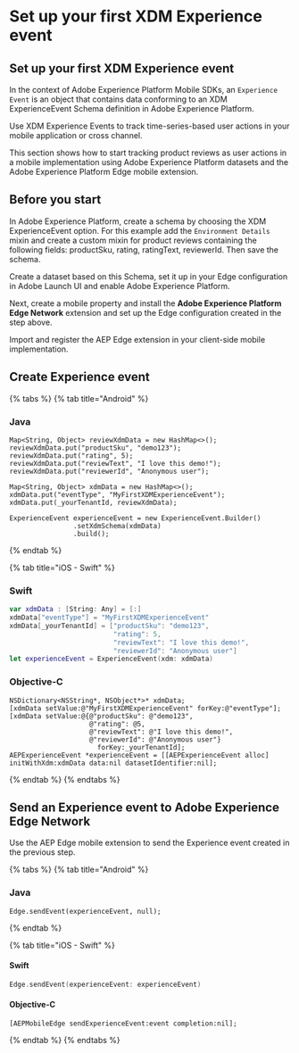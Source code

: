 # Set up your first XDM Experience event

## Set up your first XDM Experience event

In the context of Adobe Experience Platform Mobile SDKs, an `Experience Event` is an object that contains data conforming to an XDM ExperienceEvent Schema definition in Adobe Experience Platform.

Use XDM Experience Events to track time-series-based user actions in your mobile application or cross channel.

This section shows how to start tracking product reviews as user actions in a mobile implementation using Adobe Experience Platform datasets and the Adobe Experience Platform Edge mobile extension.

## Before you start <a id="before-you-start"></a>

In Adobe Experience Platform, create a schema by choosing the XDM ExperienceEvent option. For this example add the `Environment Details` mixin and create a custom mixin for product reviews containing the following fields: productSku, rating, ratingText, reviewerId. Then save the schema.

Create a dataset based on this Schema, set it up in your Edge configuration in Adobe Launch UI and enable Adobe Experience Platform.

Next, create a mobile property and install the **Adobe Experience Platform Edge Network** extension and set up the Edge configuration created in the step above.

Import and register the AEP Edge extension in your client-side mobile implementation.

## Create Experience event <a id="create-experience-event"></a>

{% tabs %}
{% tab title="Android" %}
### Java

```text
Map<String, Object> reviewXdmData = new HashMap<>();
reviewXdmData.put("productSku", "demo123");
reviewXdmData.put("rating", 5);
reviewXdmData.put("reviewText", "I love this demo!");
reviewXdmData.put("reviewerId", "Anonymous user");

Map<String, Object> xdmData = new HashMap<>();
xdmData.put("eventType", "MyFirstXDMExperienceEvent");
xdmData.put(_yourTenantId, reviewXdmData);

ExperienceEvent experienceEvent = new ExperienceEvent.Builder()
                .setXdmSchema(xdmData)
                .build();
```
{% endtab %}

{% tab title="iOS - Swift" %}
### Swift

```swift
var xdmData : [String: Any] = [:]
xdmData["eventType"] = "MyFirstXDMExperienceEvent"
xdmData[_yourTenantId] = ["productSku": "demo123",
                          "rating": 5,
                          "reviewText": "I love this demo!",
                          "reviewerId": "Anonymous user"]
let experienceEvent = ExperienceEvent(xdm: xdmData)
```

### Objective-C

```text
NSDictionary<NSString*, NSObject*>* xdmData;
[xdmData setValue:@"MyFirstXDMExperienceEvent" forKey:@"eventType"];
[xdmData setValue:@{@"productSku": @"demo123",
                    @"rating": @5,
                    @"reviewText": @"I love this demo!",
                    @"reviewerId": @"Anonymous user"}
                      forKey:_yourTenantId];
AEPExperienceEvent *experienceEvent = [[AEPExperienceEvent alloc] initWithXdm:xdmData data:nil datasetIdentifier:nil];
```
{% endtab %}
{% endtabs %}

## Send an Experience event to Adobe Experience Edge Network <a id="send-an-experience-event-to-adobe-experience-edge-network"></a>

Use the AEP Edge mobile extension to send the Experience event created in the previous step.

{% tabs %}
{% tab title="Android" %}
### Java

```text
Edge.sendEvent(experienceEvent, null);
```
{% endtab %}

{% tab title="iOS - Swift" %}
#### Swift

```swift
Edge.sendEvent(experienceEvent: experienceEvent)
```

#### Objective-C

```text
[AEPMobileEdge sendExperienceEvent:event completion:nil];
```
{% endtab %}
{% endtabs %}

